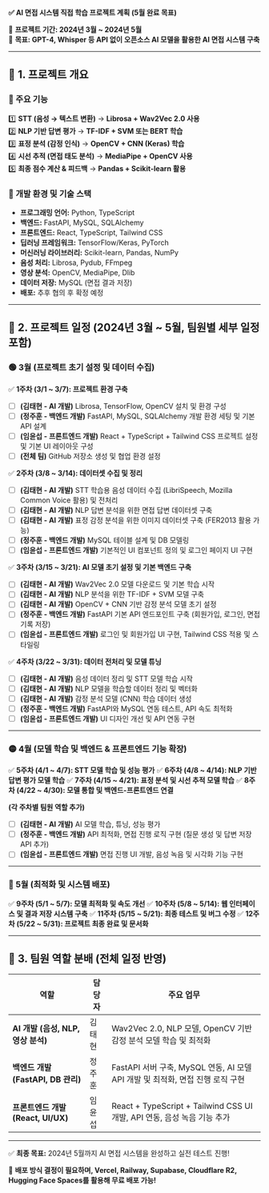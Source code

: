 **✅ AI 면접 시스템 직접 학습 프로젝트 계획 (5월 완료 목표)**

📅 **프로젝트 기간: 2024년 3월 ~ 2024년 5월**  
🎯 **목표: GPT-4, Whisper 등 API 없이 오픈소스 AI 모델을 활용한 AI 면접 시스템 구축**  

---

## **📌 1. 프로젝트 개요**
### **🔹 주요 기능**
1️⃣ **STT (음성 → 텍스트 변환)** → **Librosa + Wav2Vec 2.0 사용**  
2️⃣ **NLP 기반 답변 평가** → **TF-IDF + SVM 또는 BERT 학습**  
3️⃣ **표정 분석 (감정 인식)** → **OpenCV + CNN (Keras) 학습**  
4️⃣ **시선 추적 (면접 태도 분석)** → **MediaPipe + OpenCV 사용**  
5️⃣ **최종 점수 계산 & 피드백** → **Pandas + Scikit-learn 활용**  

### **🔹 개발 환경 및 기술 스택**
- **프로그래밍 언어:** Python, TypeScript
- **백엔드:** FastAPI, MySQL, SQLAlchemy
- **프론트엔드:** React, TypeScript, Tailwind CSS
- **딥러닝 프레임워크:** TensorFlow/Keras, PyTorch
- **머신러닝 라이브러리:** Scikit-learn, Pandas, NumPy
- **음성 처리:** Librosa, Pydub, FFmpeg
- **영상 분석:** OpenCV, MediaPipe, Dlib
- **데이터 저장:** MySQL (면접 결과 저장)
- **배포:** 추후 협의 후 확정 예정

---

## **📌 2. 프로젝트 일정 (2024년 3월 ~ 5월, 팀원별 세부 일정 포함)**

### **🟢 3월 (프로젝트 초기 설정 및 데이터 수집)**
✅ **1주차 (3/1 ~ 3/7): 프로젝트 환경 구축**
- [ ] **(김태현 - AI 개발)** Librosa, TensorFlow, OpenCV 설치 및 환경 구성
- [ ] **(정주훈 - 백엔드 개발)** FastAPI, MySQL, SQLAlchemy 개발 환경 세팅 및 기본 API 설계
- [ ] **(임윤섭 - 프론트엔드 개발)** React + TypeScript + Tailwind CSS 프로젝트 설정 및 기본 UI 레이아웃 구성
- [ ] **(전체 팀)** GitHub 저장소 생성 및 협업 환경 설정

✅ **2주차 (3/8 ~ 3/14): 데이터셋 수집 및 정리**
- [ ] **(김태현 - AI 개발)** STT 학습용 음성 데이터 수집 (LibriSpeech, Mozilla Common Voice 활용) 및 전처리
- [ ] **(김태현 - AI 개발)** NLP 답변 분석을 위한 면접 답변 데이터셋 구축
- [ ] **(김태현 - AI 개발)** 표정 감정 분석을 위한 이미지 데이터셋 구축 (FER2013 활용 가능)
- [ ] **(정주훈 - 백엔드 개발)** MySQL 테이블 설계 및 DB 모델링
- [ ] **(임윤섭 - 프론트엔드 개발)** 기본적인 UI 컴포넌트 정의 및 로그인 페이지 UI 구현

✅ **3주차 (3/15 ~ 3/21): AI 모델 초기 설정 및 기본 백엔드 구축**
- [ ] **(김태현 - AI 개발)** Wav2Vec 2.0 모델 다운로드 및 기본 학습 시작
- [ ] **(김태현 - AI 개발)** NLP 분석을 위한 TF-IDF + SVM 모델 구축
- [ ] **(김태현 - AI 개발)** OpenCV + CNN 기반 감정 분석 모델 초기 설정
- [ ] **(정주훈 - 백엔드 개발)** FastAPI 기본 API 엔드포인트 구축 (회원가입, 로그인, 면접 기록 저장)
- [ ] **(임윤섭 - 프론트엔드 개발)** 로그인 및 회원가입 UI 구현, Tailwind CSS 적용 및 스타일링

✅ **4주차 (3/22 ~ 3/31): 데이터 전처리 및 모델 튜닝**
- [ ] **(김태현 - AI 개발)** 음성 데이터 정리 및 STT 모델 학습 시작
- [ ] **(김태현 - AI 개발)** NLP 모델을 학습할 데이터 정리 및 벡터화
- [ ] **(김태현 - AI 개발)** 감정 분석 모델 (CNN) 학습 데이터 생성
- [ ] **(정주훈 - 백엔드 개발)** FastAPI와 MySQL 연동 테스트, API 속도 최적화
- [ ] **(임윤섭 - 프론트엔드 개발)** UI 디자인 개선 및 API 연동 구현

---

### **🟡 4월 (모델 학습 및 백엔드 & 프론트엔드 기능 확장)**
✅ **5주차 (4/1 ~ 4/7): STT 모델 학습 및 성능 평가**
✅ **6주차 (4/8 ~ 4/14): NLP 기반 답변 평가 모델 학습**
✅ **7주차 (4/15 ~ 4/21): 표정 분석 및 시선 추적 모델 학습**
✅ **8주차 (4/22 ~ 4/30): 모델 통합 및 백엔드-프론트엔드 연결**

**(각 주차별 팀원 역할 추가)**
- [ ] **(김태현 - AI 개발)** AI 모델 학습, 튜닝, 성능 평가
- [ ] **(정주훈 - 백엔드 개발)** API 최적화, 면접 진행 로직 구현 (질문 생성 및 답변 저장 API 추가)
- [ ] **(임윤섭 - 프론트엔드 개발)** 면접 진행 UI 개발, 음성 녹음 및 시각화 기능 구현

---

### **🔴 5월 (최적화 및 시스템 배포)**
✅ **9주차 (5/1 ~ 5/7): 모델 최적화 및 속도 개선**
✅ **10주차 (5/8 ~ 5/14): 웹 인터페이스 및 결과 저장 시스템 구축**
✅ **11주차 (5/15 ~ 5/21): 최종 테스트 및 버그 수정**
✅ **12주차 (5/22 ~ 5/31): 프로젝트 최종 완료 및 문서화**

---

## **📌 3. 팀원 역할 분배 (전체 일정 반영)**
| 역할 | 담당자 | 주요 업무 |
|------|------|--------|
| **AI 개발 (음성, NLP, 영상 분석)** | 김태현 | Wav2Vec 2.0, NLP 모델, OpenCV 기반 감정 분석 모델 학습 및 최적화 |
| **백엔드 개발 (FastAPI, DB 관리)** | 정주훈 | FastAPI 서버 구축, MySQL 연동, AI 모델 API 개발 및 최적화, 면접 진행 로직 구현 |
| **프론트엔드 개발 (React, UI/UX)** | 임윤섭 | React + TypeScript + Tailwind CSS UI 개발, API 연동, 음성 녹음 기능 추가 |

---

✅ **최종 목표:** 2024년 5월까지 AI 면접 시스템을 완성하고 실전 테스트 진행!

🚀 **배포 방식 결정이 필요하며, Vercel, Railway, Supabase, Cloudflare R2, Hugging Face Spaces를 활용해 무료 배포 가능!**
